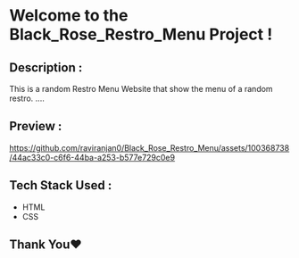 # Welcome to the Black_Rose_Restro_Menu Project !

## Description :
This is a random Restro Menu Website that show the menu of a random restro. ....

## Preview :
https://github.com/raviranjan0/Black_Rose_Restro_Menu/assets/100368738/44ac33c0-c6f6-44ba-a253-b577e729c0e9

## Tech Stack Used :
- HTML
- CSS

## Thank You❤️

